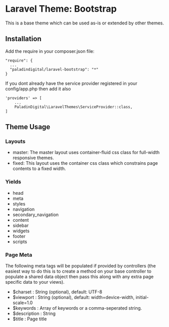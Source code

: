 # Laravel Theme: Bootstrap

This is a base theme which can be used as-is or extended by other themes.

## Installation

Add the require in your composer.json file:

    "require": {
      ...
      "paladindigital/laravel-bootstrap": "*"
    }

If you dont already have the service provider registered in your config/app.php then add it also

    'providers' => [
        ...
        PaladinDigital\LaravelThemes\ServiceProvider::class,
    ]
    
## Theme Usage

### Layouts

 - master: The master layout uses container-fluid css class for full-width responsive themes.
 - fixed: This layout uses the container css class which constrains page contents to a fixed width.

### Yields
 - head
 - meta
 - styles
 - navigation
 - secondary_navigation
 - content
 - sidebar
 - widgets
 - footer
 - scripts

### Page Meta

The following meta tags will be populated if provided by controllers (the easiest way to do this is to create a method on your base controller to populate a shared data object then pass this along with any extra page specific data to your views).

 - $charset : String (optional), default: UTF-8
 - $viewport : String (optional), default: width=device-width, initial-scale=1.0 
 - $keywords : Array of keywords or a comma-seperated string.
 - $description : String
 - $title : Page title
